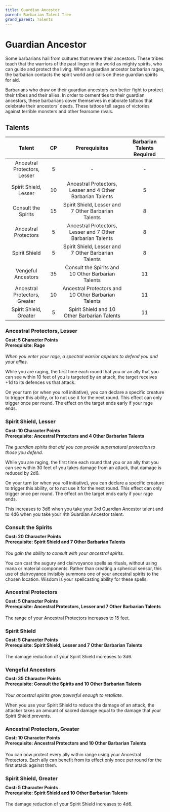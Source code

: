 ```yaml
---
title: Guardian Ancestor
parent: Barbarian Talent Tree
grand_parent: Talents
---
```


# Guardian Ancestor
Some barbarians hail from cultures that revere their ancestors. These tribes teach that the warriors of the past linger in the world as mighty spirits, who can guide and protect the living. When a guardian ancestor barbarian rages, the barbarian contacts the spirit world and calls on these guardian spirits for aid.

Barbarians who draw on their guardian ancestors can better fight to protect their tribes and their allies. In order to cement ties to their guardian ancestors, these barbarians cover themselves in elaborate tattoos that celebrate their ancestors’ deeds. These tattoos tell sagas of victories against terrible monsters and other fearsome rivals.

## Talents

| Talent | CP | Prerequisites | Barbarian Talents Required |
|:------:|:--:|:-------------:|:---------------------:|
| Ancestral Protectors, Lesser  | 5  | - | - |
| Spirit Shield, Lesser         | 10 | Ancestral Protectors, Lesser and 4 Other Barbarian Talents | 5 |
| Consult the Spirits           | 15 | Spirit Shield, Lesser and 7 Other Barbarian Talents | 8 |
| Ancestral Protectors          | 5  | Ancestral Protectors, Lesser and 7 Other Barbarian Talents | 8 |
| Spirit Shield                 | 5  | Spirit Shield, Lesser and 7 Other Barbarian Talents | 8 |
| Vengeful Ancestors            | 35 | Consult the Spirits and 10 Other Barbarian Talents | 11 |
| Ancestral Protectors, Greater | 10 | Ancestral Protectors and 10 Other Barbarian Talents | 11 |
| Spirit Shield, Greater        | 5  | Spirit Shield and 10 Other Barbarian Talents | 11 |

### Ancestral Protectors, Lesser

<div style="margin-top:-10px;"></div>

#### **Cost:** 5 Character Points<br>**Prerequisite:** Rage 
*When you enter your rage, a spectral warrior appears to defend you and your allies.*

While you are raging, the first time each round that you or an ally that you can see within 10 feet of you is targeted by an attack, the target receives +1d to its defences vs that attack.

On your turn (or when you roll initiative), you can declare a specific creature to trigger this ability, or to not use it for the next round. This effect can only trigger once per round. The effect on the target ends early if your rage ends.

### Spirit Shield, Lesser

<div style="margin-top:-10px;"></div>

#### **Cost:** 10 Character Points<br>**Prerequisite:** Ancestral Protectors and 4 Other Barbarian Talents
*The guardian spirits that aid you can provide supernatural protection to those you defend.*

While you are raging, the first time each round that you or an ally that you can see within 30 feet of you takes damage from an attack, that damage is reduced by 2d6.

On your turn (or when you roll initiative), you can declare a specific creature to trigger this ability, or to not use it for the next round. This effect can only trigger once per round. The effect on the target ends early if your rage ends.

This increases to 3d6 when you take your 3rd Guardian Ancestor talent and to 4d6 when you take your 4th Guardian Ancestor talent.

### Consult the Spirits

<div style="margin-top:-10px;"></div>

#### **Cost:** 20 Character Points<br>**Prerequisite:** Spirit Shield and 7 Other Barbarian Talents
*You gain the ability to consult with your ancestral spirits.*

You can cast the augury and clairvoyance spells as rituals, without using mana or material components. Rather than creating a spherical sensor, this use of clairvoyance invisibly summons one of your ancestral spirits to the chosen location. Wisdom is your spellcasting ability for these spells.

### Ancestral Protectors

<div style="margin-top:-10px;"></div>

#### **Cost:** 5 Character Points<br>**Prerequisite:** Ancestral Protectors, Lesser and 7 Other Barbarian Talents
The range of your Ancestral Protectors increases to 15 feet.

### Spirit Shield

<div style="margin-top:-10px;"></div>

#### **Cost:** 5 Character Points<br>**Prerequisite:** Spirit Shield, Lesser and 7 Other Barbarian Talents
The damage reduction of your Spirit Shield increases to 3d6.

### Vengeful Ancestors

<div style="margin-top:-10px;"></div>

#### **Cost:** 35 Character Points<br>**Prerequisite:** Consult the Spirits and 10 Other Barbarian Talents
*Your ancestral spirits grow powerful enough to retaliate.*

When you use your Spirit Shield to reduce the damage of an attack, the attacker takes an amount of sacred damage equal to the damage that your Spirit Shield prevents.

### Ancestral Protectors, Greater

<div style="margin-top:-10px;"></div>

#### **Cost:** 10 Character Points<br>**Prerequisite:** Ancestral Protectors and 10 Other Barbarian Talents
You can now protect every ally within range using your Ancestral Protectors. Each ally can benefit from its effect only once per round for the first attack against them.

### Spirit Shield, Greater

<div style="margin-top:-10px;"></div>

#### **Cost:** 5 Character Points<br>**Prerequisite:** Spirit Shield and 10 Other Barbarian Talents
The damage reduction of your Spirit Shield increases to 4d6.
